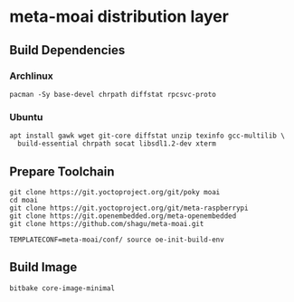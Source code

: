 # meta-moai distribution layer

## Build Dependencies

### Archlinux

    pacman -Sy base-devel chrpath diffstat rpcsvc-proto

### Ubuntu

    apt install gawk wget git-core diffstat unzip texinfo gcc-multilib \
      build-essential chrpath socat libsdl1.2-dev xterm

## Prepare Toolchain

    git clone https://git.yoctoproject.org/git/poky moai
    cd moai
    git clone https://git.yoctoproject.org/git/meta-raspberrypi
    git clone https://git.openembedded.org/meta-openembedded
    git clone https://github.com/shagu/meta-moai.git

    TEMPLATECONF=meta-moai/conf/ source oe-init-build-env

## Build Image

    bitbake core-image-minimal

